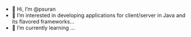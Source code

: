 - 👋 Hi, I’m @psuran
- 👀 I’m interested in developing applications for client/server in Java and its flavored frameworks...
- 🌱 I’m currently learning ...

<!---
psuran/psuran is a ✨ special ✨ repository because its `README.md` (this file) appears on your GitHub profile.
You can click the Preview link to take a look at your changes.
--->

